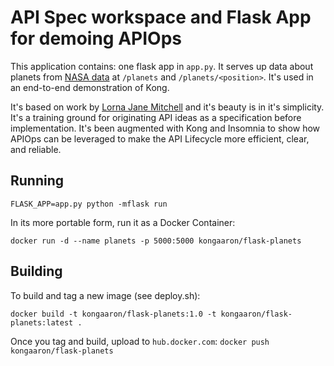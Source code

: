 # API Spec workspace and Flask App for demoing APIOps

This application contains: one flask app in `app.py`. It serves up data about planets from [NASA data](https://solarsystem.nasa.gov/moons/in-depth/) at `/planets` and `/planets/<position>`. It's used in an end-to-end demonstration of Kong.

It's based on work by [Lorna Jane Mitchell](https://github.com/lornajane) and it's beauty is in it's simplicity. It's a training ground for originating API ideas as a specification before implementation. It's been augmented with Kong and Insomnia to show how APIOps can be leveraged to make the API Lifecycle more efficient, clear, and reliable.



## Running

```
FLASK_APP=app.py python -mflask run
```

In its more portable form, run it as a Docker Container:
```
docker run -d --name planets -p 5000:5000 kongaaron/flask-planets
```

## Building
To build and tag a new image (see deploy.sh):
```
docker build -t kongaaron/flask-planets:1.0 -t kongaaron/flask-planets:latest .
```
Once you tag and build, upload to `hub.docker.com`:
`docker push kongaaron/flask-planets`
